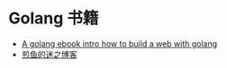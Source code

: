 # Golang 书籍

- [A golang ebook intro how to build a web with golang](https://github.com/astaxie/build-web-application-with-golang)
- [煎鱼的迷之博客](https://github.com/eddycjy/blog)